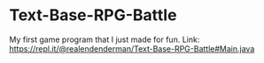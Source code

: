 # Text-Base-RPG-Battle
My first game program that I just made for fun.
Link: https://repl.it/@realendenderman/Text-Base-RPG-Battle#Main.java
